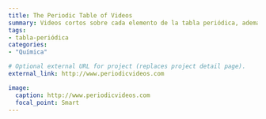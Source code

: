 ```yaml
---
title: The Periodic Table of Videos
summary: Videos cortos sobre cada elemento de la tabla periódica, además de otros experimentos geniales y cosas de química.
tags:
- tabla-periódica
categories: 
- "Química"

# Optional external URL for project (replaces project detail page).
external_link: http://www.periodicvideos.com

image:
  caption: http://www.periodicvideos.com
  focal_point: Smart
---
```

